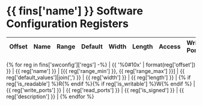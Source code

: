 # {{ fins['name'] }} Software Configuration Registers

| Offset | Name | Range | Default | Width | Length | Access | Write Ports | Read Ports | Signed | Description |
| - | - | - | - | - | - | - | - | - | - | - |
{% for reg in fins['swconfig']['regs'] -%}
| {{ '%0#10x' | format(reg['offset']) }} | {{ reg['name'] }} | [{{ reg['range_min'] }}, {{ reg['range_max'] }}] | {{ reg['default_values']|join(',') }} | {{ reg['width'] }} | {{ reg['length'] }} | {% if reg['is_readable'] %}R{% endif %}{% if reg['is_writable'] %}W{% endif %} | {{ reg['write_ports'] }} | {{ reg['read_ports'] }} | {{ reg['is_signed'] }} | {{ reg['description'] }} |
{% endfor %}
